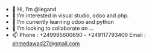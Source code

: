- 👋 Hi, I’m @legand
- 👀 I’m interested in visual studio, odoo and php.
- 🌱 I’m currently learning odoo and python
- 💞️ I’m looking to collaborate on ...
- 📫 Phone : +249995600690 - +249117793409
      Email : ahmedawad27@gmail.com

<!---
legand/legand is a ✨ special ✨ repository because its `README.md` (this file) appears on your GitHub profile.
You can click the Preview link to take a look at your changes.
--->
